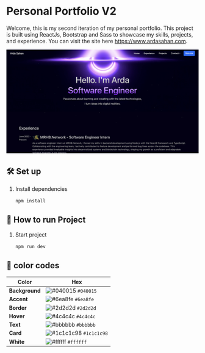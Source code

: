 # Personal Portfolio V2
Welcome, this is my second iteration of my personal portfolio. This project is built using ReactJs, Bootstrap and Sass to showcase my skills, projects, and experience. You can visit the site here https://www.ardasahan.com.


![demo](public/assets/demo.png)
 
## 🛠 Set up
1. Install dependencies

   ```sh
   npm install
   ```

## 🚀 How to run Project

1. Start project

   ```sh
   npm run dev
   ```

## 🎨 color codes

| Color          | Hex                                                                |
| -------------- | ------------------------------------------------------------------ |
| **Background** | ![#040015](https://via.placeholder.com/10/040015?text=+) `#040015` |
| **Accent**     | ![#6ea8fe](https://via.placeholder.com/10/6ea8fe?text=+) `#6ea8fe` |
| **Border**     | ![#2d2d2d](https://via.placeholder.com/10/2d2d2d?text=+) `#2d2d2d` |
| **Hover**      | ![#4c4c4c](https://via.placeholder.com/10/4c4c4c?text=+) `#4c4c4c` |
| **Text**       | ![#bbbbbb](https://via.placeholder.com/10/bbbbbb?text=+) `#bbbbbb` |
| **Card**       | ![#1c1c1c98](https://via.placeholder.com/10/1c1c1c98?text=+) `#1c1c1c98` |
| **White**      | ![#ffffff](https://via.placeholder.com/10/ffffff?text=+) `#ffffff` |
